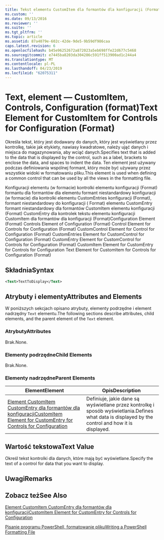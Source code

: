 ```yaml
---
title: Tekst elementu CustomItem dla formantów dla konfiguracji (Format) | Dokumentacja firmy Microsoft
ms.custom: ''
ms.date: 09/13/2016
ms.reviewer: ''
ms.suite: ''
ms.tgt_pltfrm: ''
ms.topic: article
ms.assetid: 87a4079e-602c-42de-9de5-9b59df986caa
caps.latest.revision: 6
ms.openlocfilehash: b45e96252672a872023a5eb698ffe22d677c5468
ms.sourcegitcommit: e7445ba8203da304286c591ff513900ad1c244a4
ms.translationtype: MT
ms.contentlocale: pl-PL
ms.lasthandoff: 04/23/2019
ms.locfileid: "62075311"
---
```

# <a name="text-element-for-customitem-for-controls-for-configuration-format"></a><span data-ttu-id="73210-102">Text, element — CustomItem, Controls, Configuration (format)</span><span class="sxs-lookup"><span data-stu-id="73210-102">Text Element for CustomItem for Controls for Configuration (Format)</span></span>

<span data-ttu-id="73210-103">Określa tekst, który jest dodawany do danych, który jest wyświetlany przez kontrolkę, takie jak etykiety, nawiasy kwadratowe, należy ująć danych i miejsca do magazynowania, aby wciąć danych.</span><span class="sxs-lookup"><span data-stu-id="73210-103">Specifies text that is added to the data that is displayed by the control, such as a label, brackets to enclose the data, and spaces to indent the data.</span></span> <span data-ttu-id="73210-104">Ten element jest używany podczas definiowania wspólnej formant, który może być używany przez wszystkie widoki w formatowaniu pliku.</span><span class="sxs-lookup"><span data-stu-id="73210-104">This element is used when defining a common control that can be used by all the views in the formatting file.</span></span>

<span data-ttu-id="73210-105">Konfiguracji elementu (w formacie) kontrolki elementu konfiguracji (Format) formantu dla formantów dla elementu formant niestandardowy konfiguracji (w formacie) dla kontrolki elementu CustomEntries konfiguracji (Format), formant niestandardowy do konfiguracji ( Format) elementu CustomEntry formant niestandardowy dla formantów CustomItem elementu konfiguracji (Format) CustomEntry dla kontrolek tekstu elementu konfiguracji CustomItem dla formantów dla konfiguracji (Format)</span><span class="sxs-lookup"><span data-stu-id="73210-105">Configuration Element (Format) Controls Element of Configuration (Format) Control Element for Controls for Configuration (Format) CustomControl Element for Control for Configuration (Format) CustomEntries Element for CustomControl for Configuration (Format) CustomEntry Element for CustomControl for Controls for Configuration (Format) CustomItem Element for CustomEntry for Controls for Configuration Text Element for CustomItem for Controls for Configuration (Format)</span></span>

## <a name="syntax"></a><span data-ttu-id="73210-106">Składnia</span><span class="sxs-lookup"><span data-stu-id="73210-106">Syntax</span></span>

```xml
<Text>TextToDisplay</Text>
```

## <a name="attributes-and-elements"></a><span data-ttu-id="73210-107">Atrybuty i elementy</span><span class="sxs-lookup"><span data-stu-id="73210-107">Attributes and Elements</span></span>

<span data-ttu-id="73210-108">W poniższych sekcjach opisano atrybuty, elementy podrzędne i element nadrzędny `Text` elementu.</span><span class="sxs-lookup"><span data-stu-id="73210-108">The following sections describe attributes, child elements, and the parent element of the `Text` element.</span></span>

### <a name="attributes"></a><span data-ttu-id="73210-109">Atrybuty</span><span class="sxs-lookup"><span data-stu-id="73210-109">Attributes</span></span>

<span data-ttu-id="73210-110">Brak.</span><span class="sxs-lookup"><span data-stu-id="73210-110">None.</span></span>

### <a name="child-elements"></a><span data-ttu-id="73210-111">Elementy podrzędne</span><span class="sxs-lookup"><span data-stu-id="73210-111">Child Elements</span></span>

<span data-ttu-id="73210-112">Brak.</span><span class="sxs-lookup"><span data-stu-id="73210-112">None.</span></span>

### <a name="parent-elements"></a><span data-ttu-id="73210-113">Elementy nadrzędne</span><span class="sxs-lookup"><span data-stu-id="73210-113">Parent Elements</span></span>

|<span data-ttu-id="73210-114">Element</span><span class="sxs-lookup"><span data-stu-id="73210-114">Element</span></span>|<span data-ttu-id="73210-115">Opis</span><span class="sxs-lookup"><span data-stu-id="73210-115">Description</span></span>|
|-------------|-----------------|
|[<span data-ttu-id="73210-116">Element CustomItem CustomEntry dla formantów dla konfiguracji</span><span class="sxs-lookup"><span data-stu-id="73210-116">CustomItem Element for CustomEntry for Controls for Configuration</span></span>](./customitem-element-for-customentry-for-controls-for-configuration-format.md)|<span data-ttu-id="73210-117">Definiuje, jakie dane są wyświetlane przez kontrolkę i sposób wyświetlania.</span><span class="sxs-lookup"><span data-stu-id="73210-117">Defines what data is displayed by the control and how it is displayed.</span></span>|

## <a name="text-value"></a><span data-ttu-id="73210-118">Wartość tekstowa</span><span class="sxs-lookup"><span data-stu-id="73210-118">Text Value</span></span>

<span data-ttu-id="73210-119">Określ tekst kontrolki dla danych, które mają być wyświetlane.</span><span class="sxs-lookup"><span data-stu-id="73210-119">Specify the text of a control for data that you want to display.</span></span>

## <a name="remarks"></a><span data-ttu-id="73210-120">Uwagi</span><span class="sxs-lookup"><span data-stu-id="73210-120">Remarks</span></span>

## <a name="see-also"></a><span data-ttu-id="73210-121">Zobacz też</span><span class="sxs-lookup"><span data-stu-id="73210-121">See Also</span></span>

[<span data-ttu-id="73210-122">Element CustomItem CustomEntry dla formantów dla konfiguracji</span><span class="sxs-lookup"><span data-stu-id="73210-122">CustomItem Element for CustomEntry for Controls for Configuration</span></span>](./customitem-element-for-customentry-for-controls-for-configuration-format.md)

[<span data-ttu-id="73210-123">Pisanie programu PowerShell, formatowanie pliku</span><span class="sxs-lookup"><span data-stu-id="73210-123">Writing a PowerShell Formatting File</span></span>](./writing-a-powershell-formatting-file.md)
